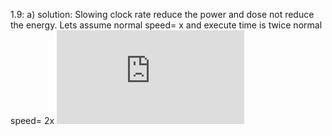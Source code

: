 1.9: a)
solution:
Slowing clock rate reduce the power and dose not reduce the energy. 
Lets assume normal speed= x and execute time is twice normal speed= 2x 
![first equation](https://latex.codecogs.com/gif.latex?%5Cfrac%7B2x-x%7D%7B2x%7D%3D%5Cfrac%7B1%7D%7B2%7D*100%3D%2050%20percent)
           
          

